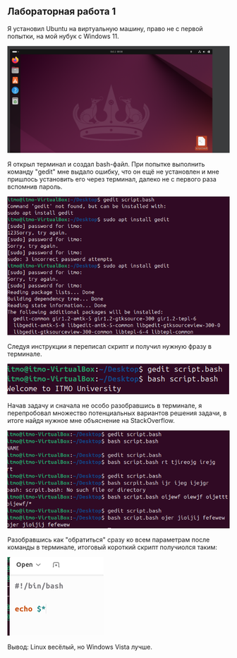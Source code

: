 ## Лабораторная работа 1

Я установил Ubuntu на виртуальную машину, право не с первой попытки, на мой нубук с Windows 11.

![image](/5.png)

Я открыл терминал и создал bash-файл. При попытке выполнить команду "gedit" мне выдало ошибку, что он ещё не установлен и мне пришлось установить его через терминал, далеко не с первого раза вспомнив пароль.

![image](/1.png)

Следуя инструкции я переписал скрипт и получил нужную фразу в терминале.

![image](/2.png)

Начав задачу и сначала не особо разобравшись в терминале, я перепробовал множество потенциальных вариантов решения задачи, в итоге найдя нужное мне объяснение на StackOverflow.

![image](/3.png)

Разобравшись как "обратиться" сразу ко всем параметрам после команды в терминале, итоговый короткий скрипт получиолся таким:

![image](/4.png)

Вывод: Linux весёлый, но Windows Vista лучше.
